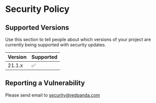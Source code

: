 # Security Policy

## Supported Versions

Use this section to tell people about which versions of your project are
currently being supported with security updates.

| Version | Supported          |
| ------- | ------------------ |
| 21.1.x   | :white_check_mark: |


## Reporting a Vulnerability

Please send email to security@redpanda.com

